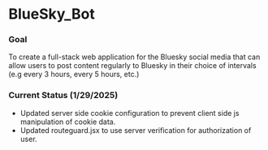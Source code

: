 # BlueSky_Bot

### Goal
To create a full-stack web application for the Bluesky social media that can allow users to post content regularly to Bluesky in their choice of intervals (e.g every 3 hours, every 5 hours, etc.)

### Current Status (1/29/2025)
- Updated server side cookie configuration to prevent client side js manipulation of cookie data.
- Updated routeguard.jsx to use server verification for authorization of user.



